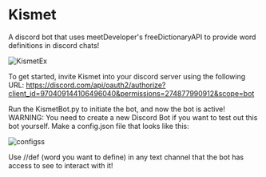 # Kismet
A discord bot that uses meetDeveloper's freeDictionaryAPI to provide word definitions in discord chats!

![KismetEx](https://github.com/ianyyam/Kismet/assets/88557640/054138d3-f84c-4e4f-891a-739e2c3b2264)

To get started, invite Kismet into your discord server using the following URL:
https://discord.com/api/oauth2/authorize?client_id=970409144106496040&permissions=274877990912&scope=bot

Run the KismetBot.py to initiate the bot, and now the bot is active! 
WARNING: You need to create a new Discord Bot if you want to test out this bot yourself. Make a config.json file that looks like this:

![configss](https://github.com/ianyyam/Kismet/assets/88557640/ec9ab996-70b4-4ea7-9e22-b800d295ea86)

Use //def (word you want to define) in any text channel that the bot has access to see to interact with it!
